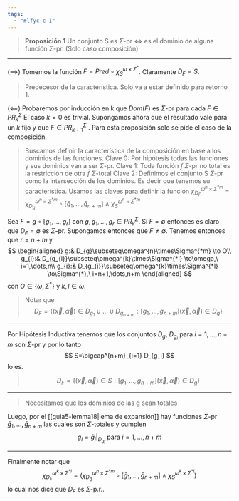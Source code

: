 ```yaml
---
tags:
  - "#lfyc-c-I"
---
```

> **Proposición 1** Un conjunto S es $\Sigma$-pr $\iff$ es el dominio de alguna función $\Sigma$-pr. (Solo caso composición)

---
($\implies$) Tomemos la función $F=Pred\circ\chi^{\omega\times\Sigma^*}_S$. Claramente $D_F=S$.
> Predecesor de la característica. Solo va a estar definido para retorno 1.

($\impliedby$)  Probaremos por inducción en k que $Dom(F)$ es $\Sigma$-pr para cada $F\in PR^{\Sigma}_k$
El caso $k=0$ es trivial. Supongamos ahora que el resultado vale para un $k$ fijo y que $F\in{PR}^{\Sigma}_{k+1}$ . Para esta proposición solo se pide el caso de la composición.

> Buscamos definir la característica de la composición en base a los dominios de las funciones.
> Clave 0: Por hipótesis todas las funciones y sus dominios van a ser $\Sigma$-pr. 
> Clave 1: Toda función $f$ $\Sigma$-pr no total es la restricción de otra $\bar f$ $\Sigma$-total 
> Clave 2: Definimos el conjunto S $\Sigma$-pr como la intersección de los dominios. Es decir que tenemos su característica.
> Usamos las claves para definir la función $\chi_{D_F}^{\omega^n\times\Sigma^{*m}}=\chi_{D_g}^{\omega^n\times\Sigma^{*m}}\circ[\bar g_1,\dots,\bar g_{n+m}]\land\chi_{S}^{\omega^n\times\Sigma^{*m}}$

Sea $F=g\circ[g_1,\dots,g_{r}]$ con $g,g_1,\dots,g_{r}\in PR^{\Sigma}_k$. Si $F=\emptyset$ entonces es claro que $D_F=\emptyset$ es $\Sigma$-pr. Supongamos entonces que $F\neq\emptyset$. Tenemos entonces que $r=n+m$ y 
$$
\begin{aligned}
g:&
	D_{g}\subseteq\omega^{n}\times\Sigma^{*m}
	\to O\\
g_{i}:&
	D_{g_{i}}\subseteq\omega^{k}\times\Sigma^{*l}
	\to\omega,\ i=1,\dots,n\\
g_{i}:&
	D_{g_{i}}\subseteq\omega^{k}\times\Sigma^{*l}
	\to\Sigma^{*},\ i=n+1,\dots,n+m
\end{aligned}
 $$
con $O\in\{\omega,\Sigma^*\}$ y $k,l\in\omega$. 
> Notar que 
> $$D_F=\{(\vec x, \vec\alpha)\in D_{g_1}\cup\dots\cup D_{g_{n+m}}:[g_1,\dots,g_{n+m}](\vec x, \vec\alpha)\in D_g\}$$

---
Por Hipótesis Inductiva tenemos que los conjuntos $D_g,\ D_{g_i}$ para $i=1,\dots, n+m$ son $\Sigma$-pr y por lo tanto
$$
S=\bigcap^{n+m}_{i=1} D_{g_i}
$$
lo es.
> $$D_F=\{(\vec x, \vec\alpha)\in S:[g_1,\dots,g_{n+m}](\vec x, \vec\alpha)\in D_g\}$$

---
> Necesitamos que los dominios de las g sean totales

Luego, por el [[guia5-lemma18|lema de expansión]] hay funciones $\Sigma$-pr $\bar g_1,\dots,\bar g_{n+m}$ las cuales son $\Sigma$-totales y cumplen
$$
g_i=\bar g_i|_{D_{g_i}}\text{ para }i=1,\dots,n+m
$$

---
Finalmente notar que
$$
\chi_{D_{F}}^{\omega^{k}\times\Sigma^{*l}}= \left(
	\chi_{D_{g}}^{\omega^{n}\times\Sigma^{*m}}\circ [\bar{g}_{1},\dots,\bar{g}_{n+m}]
	\land\chi_{S}^{\omega^{k}\times\Sigma^{*l}}
\right)
$$
lo cual nos dice que $D_{F}$ es $\Sigma$-p.r.. 